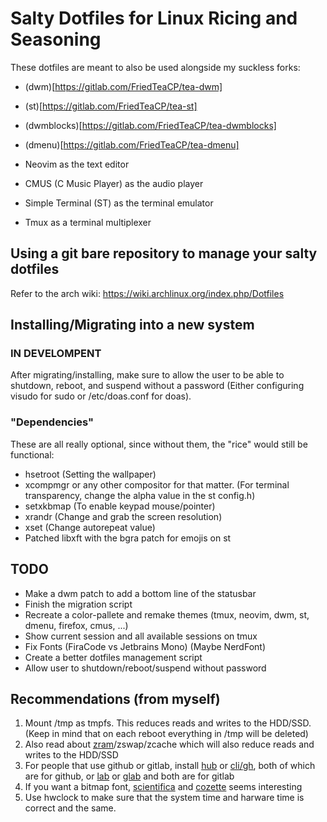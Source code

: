 # Salty Dotfiles for Linux Ricing and Seasoning
These dotfiles are meant to also be used alongside my suckless forks:
- (dwm)[https://gitlab.com/FriedTeaCP/tea-dwm]
- (st)[https://gitlab.com/FriedTeaCP/tea-st]
- (dwmblocks)[https://gitlab.com/FriedTeaCP/tea-dwmblocks]
- (dmenu)[https://gitlab.com/FriedTeaCP/tea-dmenu]


- Neovim as the text editor
- CMUS (C Music Player) as the audio player
- Simple Terminal (ST) as the terminal emulator
- Tmux as a terminal multiplexer


## Using a git bare repository to manage your salty dotfiles
Refer to the arch wiki: https://wiki.archlinux.org/index.php/Dotfiles


## Installing/Migrating into a new system
### IN DEVELOMPENT

After migrating/installing, make sure to allow the user to be able to shutdown, reboot, and suspend without a password (Either configuring visudo for sudo or /etc/doas.conf for doas).

### "Dependencies"
These are all really optional, since without them, the "rice" would still be functional:
- hsetroot (Setting the wallpaper)
- xcompmgr or any other compositor for that matter. (For terminal transparency, change the alpha value in the st config.h)
- setxkbmap (To enable keypad mouse/pointer)
- xrandr (Change and grab the screen resolution)
- xset (Change autorepeat value)
- Patched libxft with the bgra patch for emojis on st


## TODO
- Make a dwm patch to add a bottom line of the statusbar
- Finish the migration script
- Recreate a color-pallete and remake themes (tmux, neovim, dwm, st, dmenu, firefox, cmus, ...)
- Show current session and all available sessions on tmux
- Fix Fonts (FiraCode vs Jetbrains Mono) (Maybe NerdFont)
- Create a better dotfiles management script
- Allow user to shutdown/reboot/suspend without password



## Recommendations (from myself)
1. Mount /tmp as tmpfs. This reduces reads and writes to the HDD/SSD. (Keep in mind that on each reboot everything in /tmp will be deleted)
2. Also read about [zram](https://www.kernel.org/doc/html/latest/admin-guide/blockdev/zram.html)/zswap/zcache which will also reduce reads and writes to the HDD/SSD
3. For people that use github or gitlab, install [hub](https://github.com/profclems/glab) or [cli/gh](https://github.com/cli/cli), both of which are for github, or [lab](https://github.com/zaquestion/lab/) or [glab](https://github.com/profclems/glab) and both are for gitlab
4. If you want a bitmap font, [scientifica](https://github.com/NerdyPepper/scientifica) and [cozette](https://github.com/slavfox/Cozette) seems interesting
5. Use hwclock to make sure that the system time and harware time is correct and the same.
